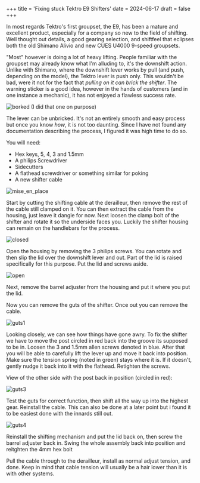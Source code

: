 +++
title = 'Fixing stuck Tektro E9 Shifters'
date = 2024-06-17
draft = false
+++

In most regards Tektro's first groupset, the E9, has been a mature and excellent product, especially for a company so new to the field of shifting. Well thought out details, a good gearing selection, and shiftfeel that eclipses both the old Shimano Alivio and new CUES U4000 9-speed groupsets.

"Most" however is doing a lot of heavy lifting. People familiar with the groupset may already know what I'm alluding to, it's the downshift action. Unlike with Shimano, where the downshift lever works by pull (and push, depending on the model), the Tektro lever is push only. This wouldn't be bad, were it not for the fact that *pulling on it can brick the shifter*. The warning sticker is a good idea, however in the hands of customers (and in one instance a mechanic), it has not enjoyed a flawless success rate.

![borked](images/borked.webp)
(I did that one on purpose)

The lever can be unbricked. It's not an entirely smooth and easy process but once you know *how*, it is not too daunting. Since I have not found any documentation describing the process, I figured it was high time to do so.

You will need:  
* Hex keys, 5, 4, 3 and 1.5mm
* A philips Screwdriver
* Sidecutters
* A flathead screwdriver or something similar for poking
* A new shifter cable

![mise_en_place](images/mise_en_place.webp)

Start by cutting the shifting cable at the derailleur, then remove the rest of the cable still clamped on it. You can then extract the cable from the housing, just leave it dangle for now. Next loosen the clamp bolt of the shifter and rotate it so the underside faces you. Luckily the shifter housing can remain on the handlebars for the process.

![closed](images/closed.webp)

Open the housing by removing the 3 philips screws. You can rotate and then slip the lid over the downshift lever and out. Part of the lid is raised specifically for this purpose. Put the lid and screws aside.

![open](images/open.webp)

Next, remove the barrel adjuster from the housing and put it where you put the lid.

Now you can remove the guts of the shifter. Once out you can remove the cable.

![guts1](images/guts1.webp)

Looking closely, we can see how things have gone awry. To fix the shifter we have to move the post circled in red back into the groove its supposed to be in. Loosen the 3 and 1.5mm allen screws denoted in blue.
After that you will be able to carefully lift the lever up and move it back into position. Make sure the tension spring (noted in green) stays where it is. If it doesn't, gently nudge it back into it with the flathead. Retighten the screws.

View of the other side with the post back in position (circled in red):

![guts3](images/guts3.webp)

Test the guts for correct function, then shift all the way up into the highest gear. Reinstall the cable. This can also be done at a later point but i found it to be easiest done with the innards still out.

![guts4](images/guts4.webp)

Reinstall the shifting mechanism and put the lid back on, then screw the barrel adjuster back in. Swing the whole assembly back into position and reitghten the 4mm hex bolt

Pull the cable through to the derailleur, install as normal adjust tension, and done. Keep in mind that cable tension will usually be a hair lower than it is with other systems.